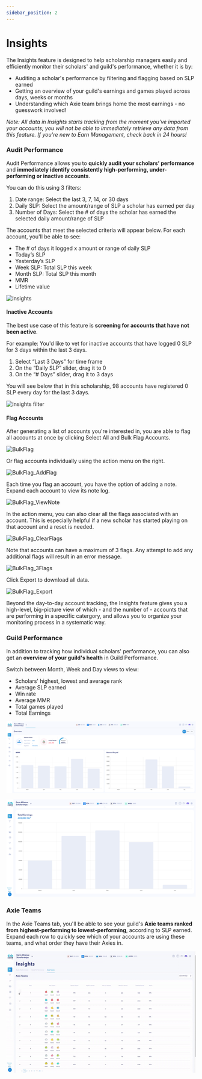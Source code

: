 ```yaml
---
sidebar_position: 2
---
```


# Insights  

The Insights feature is designed to help scholarship managers easily and efficiently monitor their scholars' and guild's performance, whether it is by:
* Auditing a scholar's performance by filtering and flagging based on SLP earned
* Getting an overview of your guild's earnings and games played across days, weeks or months
* Understanding which Axie team brings home the most earnings - no guesswork involved!  

_Note: All data in Insights starts tracking from the moment you've imported your accounts; you will not be able to immediately retrieve any data from this feature. If you're new to Earn Management, check back in 24 hours!_  

### Audit Performance

Audit Performance allows you to **quickly audit your scholars’ performance** and **immediately identify consistently high-performing, under-performing or inactive accounts**. 

You can do this using 3 filters:

1. Date range: Select the last 3, 7, 14, or 30 days 
2. Daily SLP: Select the amount/range of SLP a scholar has earned per day 
3. Number of Days: Select the  # of days the scholar has earned the selected daily amount/range of SLP

The accounts that meet the selected criteria will appear below. For each account, you'll be able to see: 

* The # of days it logged x amount or range of daily SLP
* Today’s SLP 
* Yesterday’s SLP 
* Week SLP: Total SLP this week 
* Month SLP: Total SLP this month 
* MMR
* Lifetime value  

![insights](09_Insights.png)

#### Inactive Accounts 

The best use case of this feature is **screening for accounts that have not been active**. 

For example: You'd like to vet for inactive accounts that have logged 0 SLP for 3 days within the last 3 days.

1. Select “Last 3 Days” for time frame 
2. On the “Daily SLP” slider, drag it to 0 
3. On the “# Days” slider, drag it to 3 days

You will see below that in this scholarship, 98 accounts have registered 0 SLP every day for the last 3 days. 

![insights filter](09_Insights_3days.gif)


#### Flag Accounts

After generating a list of accounts you're interested in, you are able to flag all accounts at once by clicking Select All and Bulk Flag Accounts. 

![BulkFlag](09_BulkFlag.gif)

Or flag accounts individually using the action menu on the right.  

![BulkFlag_AddFlag](09_BulkFlag_AddFlag.gif)

Each time you flag an account, you have the option of adding a note. Expand each account to view its note log.  

![BulkFlag_ViewNote](09_BulkFlag_ViewNote.gif)

In the action menu, you can also clear all the flags associated with an account. This is especially helpful if a new scholar has started playing on that account and a reset is needed. 

![BulkFlag_ClearFlags](09_BulkFlag_ClearFlags.gif)

Note that accounts can have a maximum of 3 flags. Any attempt to add any additional flags will result in an error message. 

![BulkFlag_3Flags](09_BulkFlag_3Flags.gif)

Click Export to download all data. 

![BulkFlag_Export](09_BulkFlag_Export.gif)

Beyond the day-to-day account tracking, the Insights feature gives you a high-level, big-picture view of which - and the number of - accounts that are performing in a specific catergory, and allows you to organize your monitoring process in a systematic way.  

### Guild Performance 

In addition to tracking how individual scholars' performance, you can also get an **overview of your guild's health** in Guild Performance. 

Switch between Month, Week and Day views to view:
* Scholars' highest, lowest and average rank
* Average SLP earned 
* Win rate
* Average MMR  
* Total games played 
* Total Earnings  

![Guild_Performance](09_Guild-Performance.png)

![Guild_Performance](09_Guild-Performance2.png)

### Axie Teams

In the Axie Teams tab, you'll be able to see your guild's **Axie teams ranked from highest-performing to lowest-performing**, according to SLP earned. Expand each row to quickly see which of your accounts are using these teams, and what order they have their Axies in. 

![Axie_Teams](09_Axie-Teams_Expand.gif)
